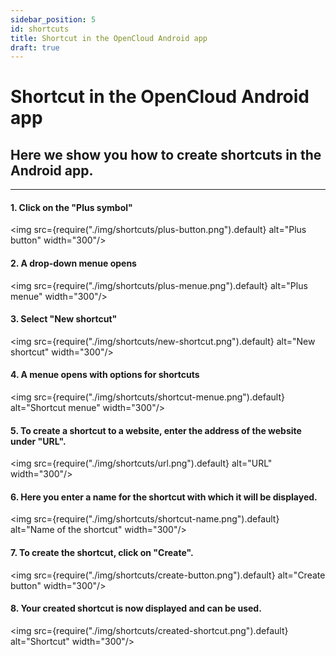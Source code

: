 ```yaml
---
sidebar_position: 5
id: shortcuts
title: Shortcut in the OpenCloud Android app
draft: true
---
```


# Shortcut in the OpenCloud Android app

## Here we show you how to create shortcuts in the Android app.

---

#### 1. Click on the "Plus symbol"
<img src={require("./img/shortcuts/plus-button.png").default} alt="Plus button" width="300"/>
<br/>

#### 2. A drop-down menue opens
<img src={require("./img/shortcuts/plus-menue.png").default} alt="Plus menue" width="300"/>
<br/>

#### 3. Select "New shortcut"
<img src={require("./img/shortcuts/new-shortcut.png").default} alt="New shortcut" width="300"/>
<br/>

#### 4. A menue opens with options for shortcuts
<img src={require("./img/shortcuts/shortcut-menue.png").default} alt="Shortcut menue" width="300"/>
<br/>

#### 5. To create a shortcut to a website, enter the address of the website under "URL".
<img src={require("./img/shortcuts/url.png").default} alt="URL" width="300"/>
<br/>

#### 6. Here you enter a name for the shortcut with which it will be displayed.
<img src={require("./img/shortcuts/shortcut-name.png").default} alt="Name of the shortcut" width="300"/>
<br/>

#### 7. To create the shortcut, click on "Create".
<img src={require("./img/shortcuts/create-button.png").default} alt="Create button" width="300"/>
<br/>

#### 8. Your created shortcut is now displayed and can be used.
<img src={require("./img/shortcuts/created-shortcut.png").default} alt="Shortcut" width="300"/>
<br/>
